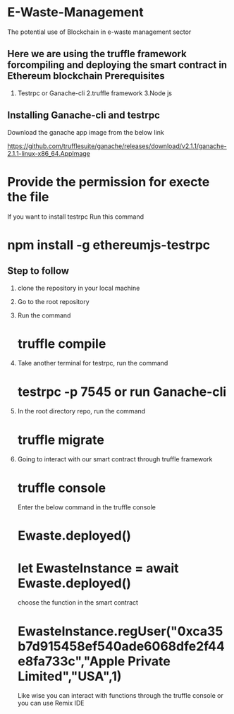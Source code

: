 # E-Waste-Management
The potential use of Blockchain in e-waste management sector

Here we are using the truffle framework forcompiling and deploying the smart contract in Ethereum blockchain
Prerequisites 
--------------
1. Testrpc or Ganache-cli
2.truffle framework
3.Node js


Installing Ganache-cli and testrpc
----------------------------------
Download the ganache app image from the below link

https://github.com/trufflesuite/ganache/releases/download/v2.1.1/ganache-2.1.1-linux-x86_64.AppImage

# Provide the permission for execte the file

If you want to install testrpc
Run this command 

# npm install -g ethereumjs-testrpc




Step to follow
-------------------
1. clone the repository in your local machine
2. Go to the root repository
3. Run the command 
   # truffle compile
4. Take another terminal for testrpc, run the command 
    # testrpc -p 7545 or run Ganache-cli
5. In the root directory repo, run the command
   # truffle migrate
   
6. Going to interact with our smart contract through truffle framework
   # truffle console
   Enter the below command in the truffle console
   # Ewaste.deployed()
   # let EwasteInstance = await Ewaste.deployed()
   
   choose the function in the smart contract
   
   # EwasteInstance.regUser("0xca35b7d915458ef540ade6068dfe2f44e8fa733c","Apple Private Limited","USA",1)
   
   Like wise you can interact with functions through the truffle console or you can use Remix IDE 





